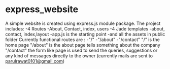 # express_website
A simple website is created using express.js module package. The project includes:
-4 Routes -About, Contact, index, users
-4 Jade templates -about, contact, index,layout
-app.js is the starting point
-and all the assets in public folder
Currently functional routes are :
                -"/"
                -"/about"
                -"/contact"
"/" is the home page
"/about" is the about page tells something about the company
"/contact" the form like page is used to send the queries, suggestions or any kind of messages directly to the owner (currently mails are  sent to parulrawat0101@gmail.com)
